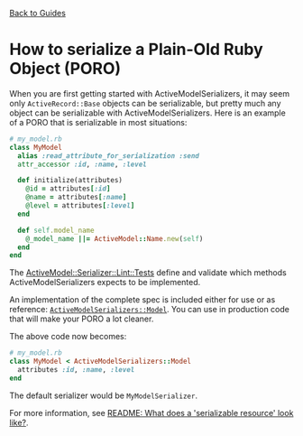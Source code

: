 [Back to Guides](../README.md)

# How to serialize a Plain-Old Ruby Object (PORO)

When you are first getting started with ActiveModelSerializers, it may seem only `ActiveRecord::Base` objects can be serializable,
but pretty much any object can be serializable with ActiveModelSerializers.
Here is an example of a PORO that is serializable in most situations:

```ruby
# my_model.rb
class MyModel
  alias :read_attribute_for_serialization :send
  attr_accessor :id, :name, :level

  def initialize(attributes)
    @id = attributes[:id]
    @name = attributes[:name]
    @level = attributes[:level]
  end

  def self.model_name
    @_model_name ||= ActiveModel::Name.new(self)
  end
end
```

The [ActiveModel::Serializer::Lint::Tests](../../lib/active_model/serializer/lint.rb)
define and validate which methods ActiveModelSerializers expects to be implemented.

An implementation of the complete spec is included either for use or as reference:
[`ActiveModelSerializers::Model`](../../lib/active_model_serializers/model.rb).
You can use in production code that will make your PORO a lot cleaner.  

The above code now becomes:

```ruby
# my_model.rb
class MyModel < ActiveModelSerializers::Model
  attributes :id, :name, :level
end
```

The default serializer would be `MyModelSerializer`.

For more information, see [README: What does a 'serializable resource' look like?](../../README.md#what-does-a-serializable-resource-look-like).
